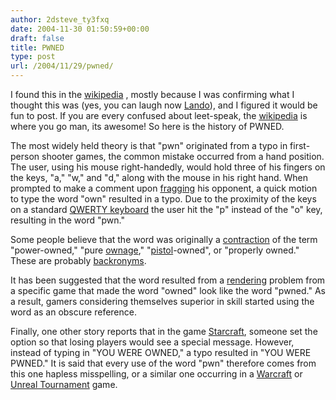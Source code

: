 ```yaml
---
author: 2dsteve_ty3fxq
date: 2004-11-30 01:50:59+00:00
draft: false
title: PWNED
type: post
url: /2004/11/29/pwned/
---
```


I found this in the [wikipedia](http://en.wikipedia.org/wiki/Pwn) , mostly because I was confirming what I thought this was (yes, you can laugh now [Lando](http://www.landoman.info)), and I figured it would be fun to post. If you are every confused about leet-speak, the [wikipedia](http://en.wikipedia.org/wiki/Pwn) is where you go man, its awesome! So here is the history of PWNED.



The most widely held theory is that "pwn" originated from a typo in first-person shooter games, the common mistake occurred from a hand position. The user, using his mouse right-handedly, would hold three of his fingers on the keys, "a," "w," and "d," along with the mouse in his right hand. When prompted to make a comment upon [fragging](http://en.wikipedia.org/wiki/Frag) his opponent, a quick motion to type the word "own" resulted in a typo. Due to the proximity of the keys on a standard [QWERTY keyboard](http://en.wikipedia.org/wiki/QWERTY) the user hit the "p" instead of the "o" key, resulting in the word "pwn."

 

Some people believe that the word was originally a [contraction](http://en.wikipedia.org/wiki/Contraction) of the term "power-owned," "pure [ownage](http://en.wikipedia.org/wiki/Ownage)," "[pistol](http://en.wikipedia.org/wiki/Pistol)-owned", or "properly owned." These are probably [backronyms](http://en.wikipedia.org/wiki/Backronym).

 

It has been suggested that the word resulted from a [rendering](http://en.wikipedia.org/wiki/Rendering) problem from a specific game that made the word "owned" look like the word "pwned." As a result, gamers considering themselves superior in skill started using the word as an obscure reference.

 

Finally, one other story reports that in the game [Starcraft](http://en.wikipedia.org/wiki/Starcraft), someone set the option so that losing players would see a special message. However, instead of typing in "YOU WERE OWNED," a typo resulted in "YOU WERE PWNED." It is said that every use of the word "pwn" therefore comes from this one hapless misspelling, or a similar one occurring in a [Warcraft](http://en.wikipedia.org/wiki/Warcraft) or [Unreal Tournament](http://en.wikipedia.org/wiki/Unreal_Tournament) game.
